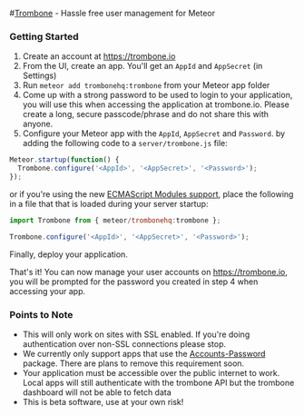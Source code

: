 #[Trombone](https://trombone.io) - Hassle free user management for Meteor

### Getting Started

1. Create an account at <https://trombone.io>
2. From the UI, create an app. You'll get an `AppId` and `AppSecret` (in Settings)
3. Run `meteor add trombonehq:trombone` from your Meteor app folder
4. Come up with a strong password to be used to login to your application, you will use this when accessing the application at trombone.io. Please create a long, secure passcode/phrase and do not share this with anyone.
5. Configure your Meteor app with the `AppId`, `AppSecret` and `Password`. by adding the following code to a `server/trombone.js` file:

```js
Meteor.startup(function() {
  Trombone.configure('<AppId>', '<AppSecret>', '<Password>');
});
```

or if you're using the new <a href="http://docs.meteor.com/#/full/modules">ECMAScript Modules support</a>, place the following in a file that that is loaded during your server startup:

```js
import Trombone from { meteor/trombonehq:trombone };

Trombone.configure('<AppId>', '<AppSecret>', '<Password>');
```

Finally, deploy your application.

That's it! You can now manage your user accounts on <https://trombone.io>, you will be prompted for the password you created in step 4 when accessing your app.


### Points to Note

- This will only work on sites with SSL enabled. If you're doing authentication over non-SSL connections please stop.
- We currently only support apps that use the [Accounts-Password](https://atmospherejs.com/meteor/accounts-password) package. There are plans to remove this requirement soon.
- Your application must be accessible over the public internet to work. Local apps will still authenticate with the trombone API but the trombone dashboard will not be able to fetch data
- This is beta software, use at your own risk!
